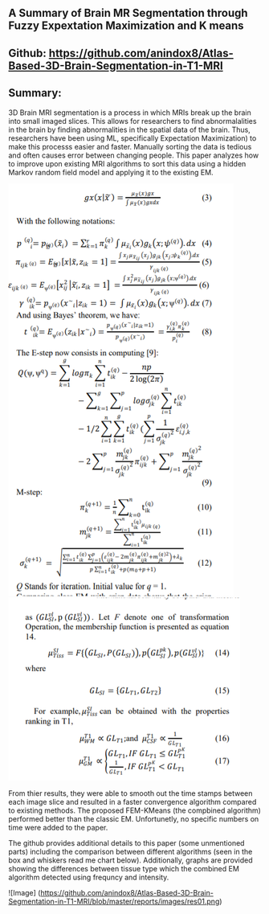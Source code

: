 ## A Summary of Brain MR Segmentation through Fuzzy Expextation Maximization and K means

## Github: https://github.com/anindox8/Atlas-Based-3D-Brain-Segmentation-in-T1-MRI

## Summary:
3D Brain MRI segmentation is a process in which MRIs break up the brain into small imaged slices. 
This allows for researchers to find abnormalalities in the brain by finding abnormalities in the spatial data of the brain. 
Thus, researchers have been using ML, specifically Expectation Maximization) to make this processs easier and faster. 
Manually sorting the data is tedious and often causes error between changing people.
This paper analyzes how to improve upon existing MRI algorithms to sort this data using a hidden Markov
random field model and applying it to the existing EM.

![Part 1 of Proof](https://github.com/Alex-Fay/BigDataAndMachineLearningHomework/blob/master/HW6/paper/proof1.PNG)
![Part 2 of Proof](https://github.com/Alex-Fay/BigDataAndMachineLearningHomework/blob/master/HW6/paper/proof2.PNG)

From thier results, they were able to smooth out the time stamps between each image slice and resulted
in a faster convergence algorithm compared to existing methods. The proposed FEM-KMeans (the compbined algorithm) performed better than the classic EM. Unfortunetly, no specific numbers on time were added to the paper. 

The github provides additional details to this paper (some unmentioned parts) including the comparison between different algorithms (seen in the box and whiskers read me chart below). Additionally, graphs are provided showing the differences between tissue type which the combined EM algorithm detected using frequncy and intensity. 

![Image] (https://github.com/anindox8/Atlas-Based-3D-Brain-Segmentation-in-T1-MRI/blob/master/reports/images/res01.png)
